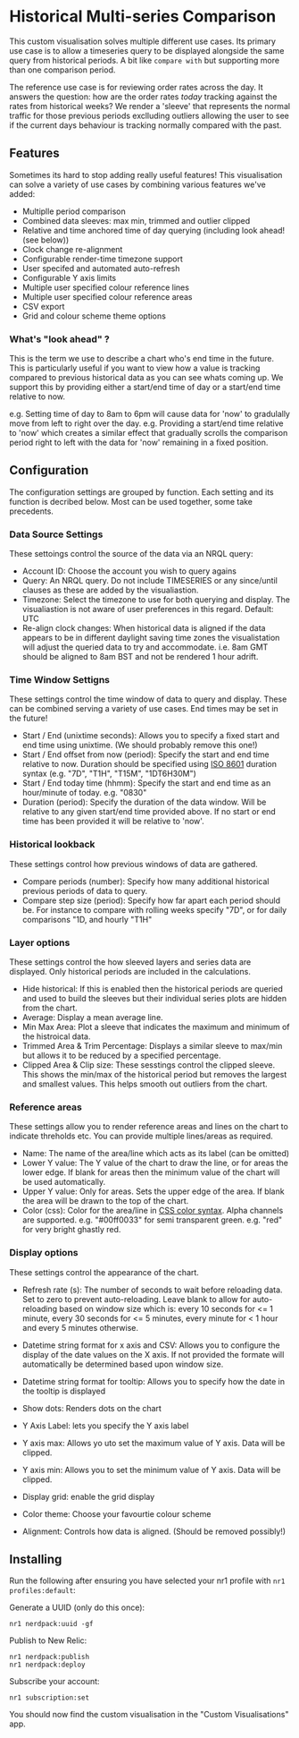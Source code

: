 # Historical Multi-series Comparison

This custom visualisation solves multiple different use cases. Its primary use case is to allow a timeseries query to be displayed alongside the same query from historical periods. A bit like `compare with` but supporting more than one comparison period. 

The reference use case is for reviewing order rates across the day. It answers the question: how are the order rates *today* tracking against the rates from historical weeks? We render a 'sleeve' that represents the normal traffic for those previous periods exclluding outliers allowing the user to see if the current days behaviour is tracking normally compared with the past.

## Features
Sometimes its hard to stop adding really useful features! This visualisation can solve a variety of use cases by combining various features we've added:

- Multiplle period comparison
- Combined data sleeves: max min, trimmed and outlier clipped
- Relative and time anchored time of day querying (including look ahead! (see below))
- Clock change re-alignment
- Configurable render-time timezone support 
- User specifed and automated auto-refresh
- Configurable Y axis limits
- Multiple user specified colour reference lines
- Multiple user specified colour reference areas
- CSV export
- Grid and colour scheme theme options


### What's "look ahead" ?
This is the term we use to describe a chart who's end time in the future. This is particularly useful if you want to view how a value is tracking compared to previous historical data as you can see whats coming up. We support this by providing either a start/end time of day or a start/end time relative to now.

e.g. Setting time of day to 8am to 6pm will cause data for 'now' to  gradulally move from left to right over the day. 
e.g. Providing a start/end time relative to 'now' which creates a similar effect that gradually scrolls the comparison period right to left with the data for 'now' remaining in a fixed position.

## Configuration 
The configuration settings are grouped by function. Each setting and its function is decribed below. Most can be used together, some take precedents. 

### Data Source Settings
These settoings control the source of the data via an NRQL query:

- Account ID: Choose the account you wish to query agains
- Query: An NRQL query. Do not include TIMESERIES or any since/until clauses as these are added by the visualiastion.
- Timezone: Select the timezone to use for both querying and display. The visualiastion is not aware of user preferences in this regard. Default: UTC
- Re-align clock changes: When historical data is aligned if the data appears to be in different daylight saving time zones the visualistation will adjust the queried data to try and accommodate. i.e. 8am GMT should be aligned to 8am BST and not be rendered 1 hour adrift.  

### Time Window Settigns
These settings control the time window of data to query and display. These can be combined serving a variety of use cases. End times may be set in the future!

- Start / End (unixtime seconds): Allows you to specify a fixed start and end time using unixtime. (We should probably remove this one!)
- Start / End offset from now (period): Specify the start and end time relative to now. Duration should be specified using [ISO 8601](https://en.wikipedia.org/wiki/ISO_8601#Durations) duration syntax (e.g. "7D", "T1H", "T15M", "1DT6H30M")
- Start / End today time (hhmm): Specify the start and end time as an hour/minute of today. e.g. "0830"
- Duration (period): Specify the duration of the data window. Will be relative to any given start/end time provided above. If no start or end time has been provided it will be relative to 'now'.


### Historical lookback
These settings control how previous windows of data are gathered.

- Compare periods (number): Specify how many additional historical previous periods of data to query.   
- Compare step size (period): Specify how far apart each period should be. For instance to compare with rolling weeks specify "7D", or for daily comparisons "1D, and hourly "T1H"


### Layer options
These settings control the how sleeved layers and series data are displayed. Only historical periods are included in the calculations.

- Hide historical: If this is enabled then the historical periods are queried and used to build the sleeves but their individual series plots are hidden from the chart.
- Average: Display a mean average line. 
- Min Max Area: Plot a sleeve that indicates the maximum and minimum of the histroical data.
- Trimmed Area & Trim Percentage: Displays a similar sleeve to max/min but allows it to be reduced by a specified percentage.
- Clipped Area & Clip size: These sesstings control the clipped sleeve. This shows the min/max of the historical period but removes the largest and smallest values. This helps smooth out outliers from the chart.

### Reference areas
These settings allow you to render reference areas and lines on the chart to indicate threholds etc. You can provide multiple lines/areas as required. 

- Name: The name of the area/line which acts as its label (can be omitted)
- Lower Y value: The Y value of the chart to draw the line, or for areas the lower edge. If blank for areas then the minimum value of the chart will be used automatically.
- Upper Y value: Only for areas. Sets the upper edge of the area. If blank the area will be drawn to the top of the chart.
- Color (css): Color for the area/line in [CSS color syntax](https://www.w3schools.com/cssref/css_colors.php). Alpha channels are supported. e.g. "#00ff0033" for semi transparent green. e.g. "red" for very bright ghastly red.


### Display options
These settings control the appearance of the chart.

- Refresh rate (s): The number of seconds to wait before reloading data. Set to zero to prevent auto-reloading. Leave blank to allow for auto-reloading based on window size which is: every 10 seconds for <= 1 minute, every 30 seconds for <= 5 minutes, every minute for < 1 hour and every 5 minutes otherwise.

- Datetime string format for x axis and CSV: Allows you to configure the display of the date values on the X axis. If not provided the formate will automatically be determined based upon window size.
- Datetime string format for tooltip: Allows you to specify how the date in the tooltip is displayed
- Show dots: Renders dots on the chart
- Y Axis Label: lets you specify the Y axis label
- Y axis max: Allows yo uto set the maximum value of Y axis. Data will be clipped.
- Y axis min: Allows you to set the minimum value of Y axis. Data will be clipped.
- Display grid: enable the grid display
- Color theme: Choose your favourtie colour scheme
- Alignment: Controls how data is aligned. (Should be removed possibly!)



## Installing

Run the following after ensuring you have selected your nr1 profile  with `nr1 profiles:default`:

Generate a UUID (only do this once):
```
nr1 nerdpack:uuid -gf 
```

Publish to New Relic:
```
nr1 nerdpack:publish
nr1 nerdpack:deploy
```

Subscribe your account:
```
nr1 subscription:set
```

You should now find the custom visualisation in the "Custom Visualisations" app.

